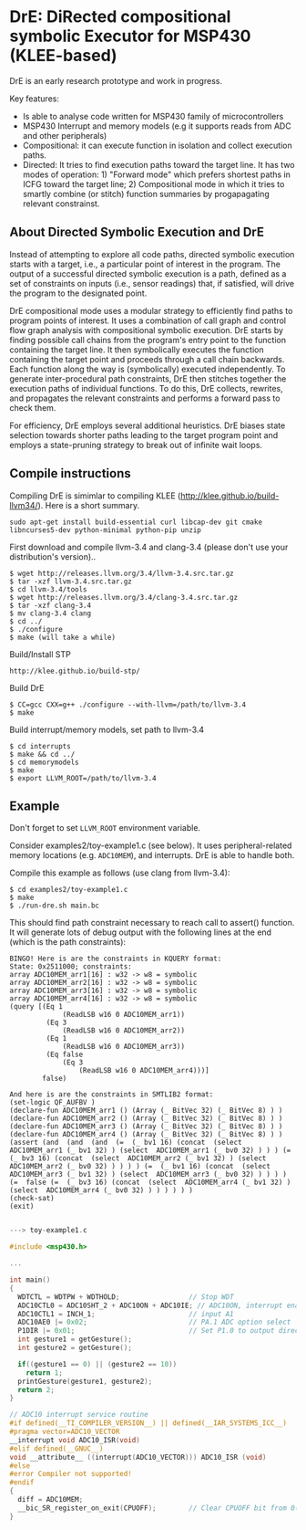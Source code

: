 DrE: DiRected compositional symbolic Executor for MSP430 (KLEE-based)
=============================

DrE is an early research prototype and work in progress.

Key features: 

  * Is able to analyse code written for MSP430 family of microcontrollers
  * MSP430 Interrupt and memory models (e.g it supports reads from ADC and other peripherals)
  * Compositional: it can execute function in isolation and 
    collect execution paths.
  * Directed: It tries to find execution paths toward the target line.
    It has two modes of operation: 1) "Forward mode" which prefers shortest
    paths in ICFG toward the target line;
    2) Compositional mode in which it tries to smartly combine (or stitch) function
    summaries by progapagating relevant constrainst.

## About Directed Symbolic Execution and DrE
Instead of attempting to explore all code paths, directed symbolic
execution starts with a target, i.e., a particular point of interest in
the program.  The output of a successful directed symbolic execution is
a path, defined as a set of constraints on inputs (i.e., sensor
readings) that, if satisfied, will drive the program to the designated
point.

DrE compositional mode uses a modular strategy to efficiently
find paths to program points of interest.  It uses a combination of call
graph and control flow graph analysis with compositional symbolic
execution.  DrE starts by finding possible call chains from the
program's entry point to the function containing the target line.  It
then symbolically executes the function containing the target point and
proceeds through a call chain backwards.  Each function along the way is
(symbolically) executed independently.  To generate inter-procedural
path constraints, DrE then stitches together the execution paths of
individual functions.  To do this, DrE collects, rewrites, and
propagates the relevant constraints and performs a forward pass to check
them.

For efficiency, DrE employs several additional heuristics. DrE biases
state selection towards shorter paths leading to the target program
point and employs a state-pruning strategy to break out of infinite wait
loops.

## Compile instructions 
Compiling DrE is simimlar to compiling KLEE (http://klee.github.io/build-llvm34/).
Here is a short summary.

```
sudo apt-get install build-essential curl libcap-dev git cmake libncurses5-dev python-minimal python-pip unzip
```

First download and compile llvm-3.4 and clang-3.4 (please don't use your
distribution's version)..

```
$ wget http://releases.llvm.org/3.4/llvm-3.4.src.tar.gz
$ tar -xzf llvm-3.4.src.tar.gz
$ cd llvm-3.4/tools
$ wget http://releases.llvm.org/3.4/clang-3.4.src.tar.gz
$ tar -xzf clang-3.4
$ mv clang-3.4 clang
$ cd ../
$ ./configure
$ make (will take a while)
```

Build/Install STP

```
http://klee.github.io/build-stp/
```

Build DrE

```
$ CC=gcc CXX=g++ ./configure --with-llvm=/path/to/llvm-3.4
$ make
```

Build interrupt/memory models, set path to llvm-3.4
```
$ cd interrupts
$ make && cd ../
$ cd memorymodels
$ make
$ export LLVM_ROOT=/path/to/llvm-3.4
```

## Example
Don't forget to set ``LLVM_ROOT`` environment variable.

Consider examples2/toy-example1.c (see below).
It uses peripheral-related memory locations (e.g. `ADC10MEM`),
and interrupts. DrE is able to handle both.

Compile this example as follows (use clang from llvm-3.4):

```
$ cd examples2/toy-example1.c
$ make
$ ./run-dre.sh main.bc
```
This should find path constraint necessary to reach call to assert() function.
It will generate lots of debug output with the following lines at the end (which is the path constraints):

```
BINGO! Here is are the constraints in KQUERY format:
State: 0x2511000; constraints:
array ADC10MEM_arr1[16] : w32 -> w8 = symbolic
array ADC10MEM_arr2[16] : w32 -> w8 = symbolic
array ADC10MEM_arr3[16] : w32 -> w8 = symbolic
array ADC10MEM_arr4[16] : w32 -> w8 = symbolic
(query [(Eq 1
             (ReadLSB w16 0 ADC10MEM_arr1))
         (Eq 3
             (ReadLSB w16 0 ADC10MEM_arr2))
         (Eq 1
             (ReadLSB w16 0 ADC10MEM_arr3))
         (Eq false
             (Eq 3
                 (ReadLSB w16 0 ADC10MEM_arr4)))]
        false)

And here is are the constraints in SMTLIB2 format:
(set-logic QF_AUFBV )
(declare-fun ADC10MEM_arr1 () (Array (_ BitVec 32) (_ BitVec 8) ) )
(declare-fun ADC10MEM_arr2 () (Array (_ BitVec 32) (_ BitVec 8) ) )
(declare-fun ADC10MEM_arr3 () (Array (_ BitVec 32) (_ BitVec 8) ) )
(declare-fun ADC10MEM_arr4 () (Array (_ BitVec 32) (_ BitVec 8) ) )
(assert (and  (and  (and  (=  (_ bv1 16) (concat  (select  ADC10MEM_arr1 (_ bv1 32) ) (select  ADC10MEM_arr1 (_ bv0 32) ) ) ) (=  (_ bv3 16) (concat  (select  ADC10MEM_arr2 (_ bv1 32) ) (select  ADC10MEM_arr2 (_ bv0 32) ) ) ) ) (=  (_ bv1 16) (concat  (select  ADC10MEM_arr3 (_ bv1 32) ) (select  ADC10MEM_arr3 (_ bv0 32) ) ) ) ) (=  false (=  (_ bv3 16) (concat  (select  ADC10MEM_arr4 (_ bv1 32) ) (select  ADC10MEM_arr4 (_ bv0 32) ) ) ) ) ) )
(check-sat)
(exit)
```


```C

---> toy-example1.c

#include <msp430.h>

...

int main()
{
  WDTCTL = WDTPW + WDTHOLD;                 // Stop WDT
  ADC10CTL0 = ADC10SHT_2 + ADC10ON + ADC10IE; // ADC10ON, interrupt enabled
  ADC10CTL1 = INCH_1;                       // input A1
  ADC10AE0 |= 0x02;                         // PA.1 ADC option select
  P1DIR |= 0x01;                            // Set P1.0 to output direction
  int gesture1 = getGesture();
  int gesture2 = getGesture();

  if((gesture1 == 0) || (gesture2 == 10))
    return 1;
  printGesture(gesture1, gesture2);
  return 2;
}

// ADC10 interrupt service routine
#if defined(__TI_COMPILER_VERSION__) || defined(__IAR_SYSTEMS_ICC__)
#pragma vector=ADC10_VECTOR
__interrupt void ADC10_ISR(void)
#elif defined(__GNUC__)
void __attribute__ ((interrupt(ADC10_VECTOR))) ADC10_ISR (void)
#else
#error Compiler not supported!
#endif
{
  diff = ADC10MEM;
  __bic_SR_register_on_exit(CPUOFF);        // Clear CPUOFF bit from 0(SR)
}
```
